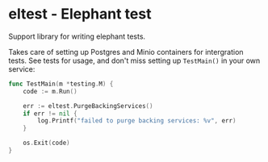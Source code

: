 # eltest - Elephant test

Support library for writing elephant tests.

Takes care of setting up Postgres and Minio containers for intergration tests. See tests for usage, and don't miss setting up `TestMain()` in your own service:

``` go
func TestMain(m *testing.M) {
	code := m.Run()

	err := eltest.PurgeBackingServices()
	if err != nil {
		log.Printf("failed to purge backing services: %v", err)
	}

	os.Exit(code)
}
```
